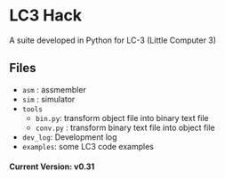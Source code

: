 LC3 Hack
===
A suite developed in Python for LC-3 (Little Computer 3)

## Files
* `asm` : assmembler
* `sim` : simulator
* `tools`
	* `bin.py`: transform object file into binary text file
	* `conv.py` : transform binary text file into object file
* `dev_log`: Development log
* `examples`: some LC3 code examples

#### Current Version: v0.31
